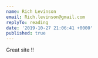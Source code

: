 ```yaml
---
name: Rich Levinson
email: Rich.levinson@gmail.com
replyTo: reading
date: '2019-10-27 21:06:41 +0000'
published: true
---
```


Great site !!
